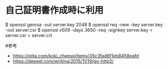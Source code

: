# 自己証明書作成時に利用
$ openssl genrsa -out server.key 2048
$ openssl req -new -key server.key -out server.csr
$ openssl x509 -days 3650 -req -signkey server.key < server.csr > server.crt


#参考
- https://qiita.com/koki_cheese/items/35c3fad6f1eb8458eafd
- https://deeeet.com/writing/2015/11/19/go-http2/